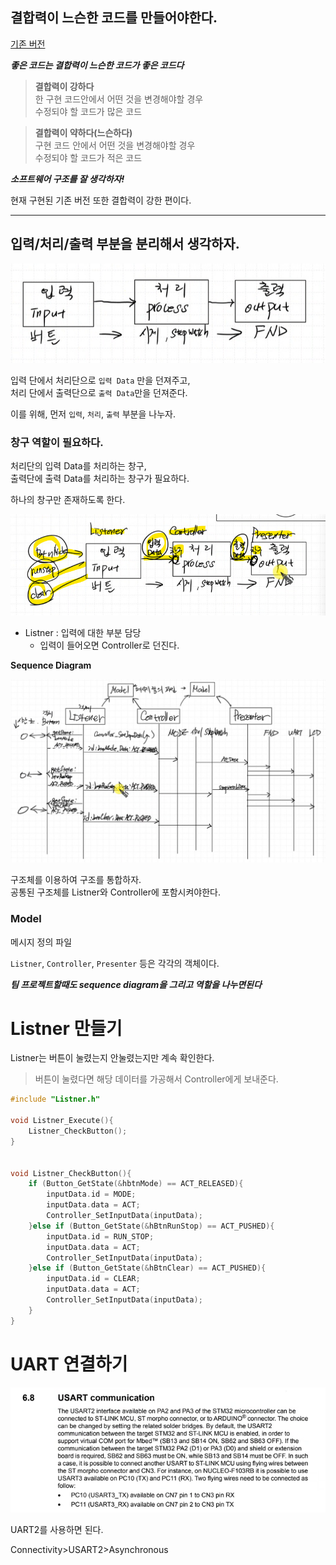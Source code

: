 ## 결합력이 느슨한 코드를 만들어야한다.

[기존 버전](./TimeWatch_StopWatch_v00/Core/ap/ap_main.c)

***좋은 코드는 결합력이 느슨한 코드가 좋은 코드다***

> **결합력이 강하다**  
한 구현 코드안에서 어떤 것을 변경해야할 경우   
수정되야 할 코드가 많은 코드 


> **결합력이 약하다(느슨하다)**  
구현 코드 안에서 어떤 것을 변경해야할 경우  
수정되야 할 코드가 적은 코드


***소프트웨어 구조를 잘 생각하자!***

현재 구현된 기존 버전 또한 결합력이 강한 편이다.

---

## 입력/처리/출력 부분을 분리해서 생각하자.

![]({5030DDDB-0A1E-4F55-A029-6AA48218E932}.png)

입력 단에서 처리단으로 `입력 Data` 만을 던져주고,  
처리 단에서 출력단으로 `출력 Data`만을 던져준다.


이를 위해,
먼저 `입력`, `처리`, `출력` 부분을 나누자.

### 창구 역할이 필요하다.
처리단의 입력 Data를 처리하는 창구,  
출력단에 출력 Data를 처리하는 창구가 필요하다.

하나의 창구만 존재하도록 한다.

![](image.png)

- Listner : 입력에 대한 부분 담당
  - 입력이 들어오면 Controller로 던진다.

**Sequence Diagram**  

![]({2227D9ED-0B6A-44DD-BEA1-AE8A41DDDDAE}.png)

구조체를 이용하여 구조를 통합하자.  
공통된 구조체를 Listner와 Controller에 포함시켜야한다.  


### Model

메시지 정의 파일

`Listner`, `Controller`, `Presenter` 등은 각각의 객체이다.

***팀 프로젝트할때도 sequence diagram을 그리고 역할을 나누면된다***

# Listner 만들기

Listner는 버튼이 눌렸는지 안눌렸는지만 계속 확인한다.

> 버튼이 눌렸다면 해당 데이터를 가공해서 Controller에게 보내준다.

```c
#include "Listner.h"

void Listner_Execute(){
	Listner_CheckButton();
}


void Listner_CheckButton(){
	if (Button_GetState(&hbtnMode) == ACT_RELEASED){
		inputData.id = MODE;
		inputData.data = ACT;
		Controller_SetInputData(inputData);
	}else if (Button_GetState(&hBtnRunStop) == ACT_PUSHED){
		inputData.id = RUN_STOP;
		inputData.data = ACT;
		Controller_SetInputData(inputData);
	}else if (Button_GetState(&hBtnClear) == ACT_PUSHED){
		inputData.id = CLEAR;
		inputData.data = ACT;
		Controller_SetInputData(inputData);
	}
}


```

# UART 연결하기

![]({7D4A9B51-CE78-4841-A11A-06ACDC8C7FA4}.png)

UART2를 사용하면 된다.

Connectivity>USART2>Asynchronous
